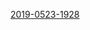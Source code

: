 
[2019-0523-1928](itms-services://?action=download-manifest&url=https://ayn2110.github.io/MuMoApp/manifest.plist)



